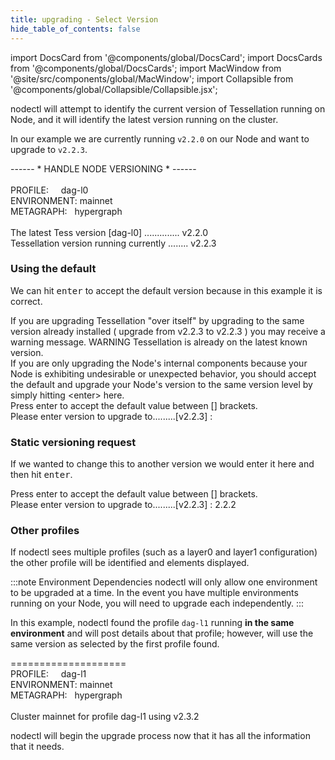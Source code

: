 ```yaml
---
title: upgrading - Select Version
hide_table_of_contents: false
---
```

<intro-end />

import DocsCard from '@components/global/DocsCard';
import DocsCards from '@components/global/DocsCards';
import MacWindow from '@site/src/components/global/MacWindow';
import Collapsible from '@components/global/Collapsible/Collapsible.jsx';

<head>
  <title>MainNet 2.0 Automation with nodectl</title>
  <meta
    name="description"
    content="MainNet 2.0 Automation - Upgrade Tessellation with nodectl"
  />
</head>

nodectl will attempt to identify the current version of Tessellation running on Node, and it will identify the latest version running on the cluster.

In our example we are currently running `v2.2.0` on our Node and want to upgrade to `v2.2.3`.

<MacWindow>
------ * HANDLE NODE VERSIONING * ------<br />
<br />
PROFILE:&nbsp;&nbsp;&nbsp;&nbsp;&nbsp;dag-l0<br />
ENVIRONMENT: mainnet<br /> 
METAGRAPH:&nbsp;&nbsp;&nbsp;hypergraph<br />
<br />
The latest Tess version [dag-l0] .............. v2.2.0<br /> 
Tessellation version running currently ........ v2.2.3<br />
</MacWindow>

### Using the default

We can hit <kbd>enter</kbd> to accept the default version because in this example it is correct.

<Collapsible title="possible warning">
If you are upgrading Tessellation "over itself" by upgrading to the same version already installed ( upgrade from v2.2.3 to v2.2.3 ) you may receive a warning message.
<MacWindow>
WARNING  Tessellation is already on the latest known version.<br />
If you are only upgrading the Node's internal components because your Node is exhibiting undesirable or unexpected behavior, you should accept the default and upgrade your Node's version to the same version level by simply hitting &lt;enter&gt; here.<br />
</MacWindow>
</Collapsible>

<MacWindow>
Press enter to accept the default value between [] brackets.<br />
Please enter version to upgrade to.........[v2.2.3] : 
</MacWindow>

### Static versioning request

If we wanted to change this to another version we would enter it here and then hit <kbd>enter</kbd>.

<MacWindow>
Press enter to accept the default value between [] brackets.<br />
Please enter version to upgrade to.........[v2.2.3] : 2.2.2
</MacWindow>

### Other profiles
If nodectl sees multiple profiles (such as a layer0 and layer1 configuration) the other profile will be identified and elements displayed.

:::note Environment Dependencies
nodectl will only allow one environment to be upgraded at a time.  In the event you have multiple environments running on your Node, you will need to upgrade each independently.
:::

In this example, nodectl found the profile `dag-l1` running **in the same environment** and will post details about that profile; however, will use the same version as selected by the first profile found.

<MacWindow>
====================<br />
PROFILE:&nbsp;&nbsp;&nbsp;&nbsp;&nbsp;dag-l1<br />
ENVIRONMENT: mainnet<br /> 
METAGRAPH:&nbsp;&nbsp;&nbsp;hypergraph<br />
<br />
Cluster mainnet for profile dag-l1 using v2.3.2<br />
</MacWindow>

nodectl will begin the upgrade process now that it has all the information that it needs.